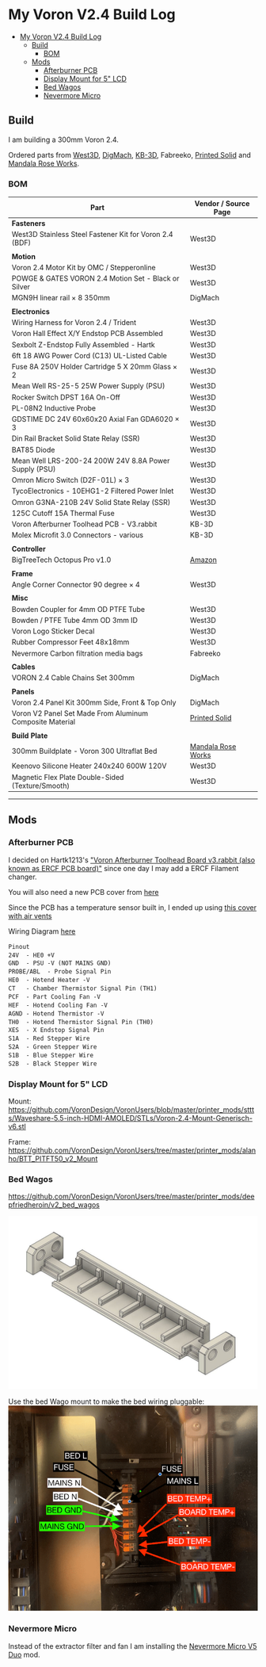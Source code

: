 # My Voron V2.4 Build Log

- [My Voron V2.4 Build Log](#my-voron-v24-build-log)
  - [Build](#build)
    - [BOM](#bom)
  - [Mods](#mods)
    - [Afterburner PCB](#afterburner-pcb)
    - [Display Mount for 5" LCD](#display-mount-for-5-lcd)
    - [Bed Wagos](#bed-wagos)
    - [Nevermore Micro](#nevermore-micro)

## Build

I am building a 300mm Voron 2.4.

Ordered parts from [West3D](https://west3d.com), [DigMach](https://store.digmach.com), [KB-3D](https://kb-3d.com/store/), Fabreeko, [Printed Solid](https://www.printedsolid.com) and [Mandala Rose Works](https://mandalaroseworks.com).

### BOM

| Part                                                     | Vendor / Source Page                                                                                            |
| -------------------------------------------------------- | --------------------------------------------------------------------------------------------------------------- |
| **Fasteners**                                            |
| West3D Stainless Steel Fastener Kit for Voron 2.4 (BDF)  | West3D                                                                                                          |
|                                                          |
| **Motion**                                               |
| Voron 2.4 Motor Kit by OMC / Stepperonline               | West3D                                                                                                          |
| POWGE & GATES VORON 2.4 Motion Set - Black or Silver     | West3D                                                                                                          |
| MGN9H linear rail × 8 350mm                              | DigMach                                                                                                         |
|                                                          |
| **Electronics**                                          |
| Wiring Harness for Voron 2.4 / Trident                   | West3D                                                                                                          |
| Voron Hall Effect X/Y Endstop PCB Assembled              | West3D                                                                                                          |
| Sexbolt Z-Endstop Fully Assembled - Hartk                | West3D                                                                                                          |
| 6ft 18 AWG Power Cord (C13) UL-Listed Cable              | West3D                                                                                                          |
| Fuse 8A 250V Holder Cartridge 5 X 20mm Glass × 2         | West3D                                                                                                          |
| Mean Well RS-25-5 25W Power Supply (PSU)                 | West3D                                                                                                          |
| Rocker Switch DPST 16A On-Off                            | West3D                                                                                                          |
| PL-08N2 Inductive Probe                                  | West3D                                                                                                          |
| GDSTIME DC 24V 60x60x20 Axial Fan GDA6020 × 3            | West3D                                                                                                          |
| Din Rail Bracket Solid State Relay (SSR)                 | West3D                                                                                                          |
| BAT85 Diode                                              | West3D                                                                                                          |
| Mean Well LRS-200-24 200W 24V 8.8A Power Supply (PSU)    | West3D                                                                                                          |
| Omron Micro Switch (D2F-01L) × 3                         | West3D                                                                                                          |
| TycoElectronics - 10EHG1-2 Filtered Power Inlet          | West3D                                                                                                          |
| Omron G3NA-210B 24V Solid State Relay (SSR)              | West3D                                                                                                          |
| 125C Cutoff 15A Thermal Fuse                             | West3D                                                                                                          |
| Voron Afterburner Toolhead PCB - V3.rabbit               | KB-3D                                                                                                           |
| Molex Microfit 3.0 Connectors - various                  | KB-3D                                                                                                           |
|                                                          |
| **Controller**                                           |
| BigTreeTech Octopus Pro v1.0                             | [Amazon](https://amzn.to/3qGwa79)                                                                               |
|                                                          |
| **Frame**                                                |
| Angle Corner Connector 90 degree × 4                     | West3D                                                                                                          |
|                                                          |
| **Misc**                                                 |
| Bowden Coupler for 4mm OD PTFE Tube                      | West3D                                                                                                          |
| Bowden / PTFE Tube 4mm OD 3mm ID                         | West3D                                                                                                          |
| Voron Logo Sticker Decal                                 | West3D                                                                                                          |
| Rubber Compressor Feet 48x18mm                           | West3D                                                                                                          |
| Nevermore Carbon filtration media bags                   | Fabreeko                                                                                                        |
|                                                          |
| **Cables**                                               |
| VORON 2.4 Cable Chains Set 300mm                         | DigMach                                                                                                         |
|                                                          |
| **Panels**                                               |
| Voron 2.4 Panel Kit 300mm Side, Front & Top Only         | DigMach                                                                                                         |
| Voron V2 Panel Set Made From Aluminum Composite Material | [Printed Solid](https://www.printedsolid.com/products/voron-v2-panel-set-made-from-aluminum-composite-material) |
|                                                          |
| **Build Plate**                                          |
| 300mm Buildplate - Voron 300 Ultraflat Bed               | [Mandala Rose Works](https://mandalaroseworks.com/products/voron-300-standard-bed)                              |
| Keenovo Silicone Heater 240x240 600W 120V                | West3D                                                                                                          |
| Magnetic Flex Plate Double-Sided (Texture/Smooth)        | West3D                                                                                                          |

---

## Mods

### Afterburner PCB

I decided on Hartk1213's ["Voron Afterburner Toolhead Board v3.rabbit (also known as ERCF PCB board)"](https://github.com/VoronDesign/Voron-Hardware/tree/master/Afterburner_Toolhead_PCB) since one day I may add a ERCF Filament changer.

You will also need a new PCB cover from [here](https://github.com/VoronDesign/Voron-Hardware/tree/master/Afterburner_Toolhead_PCB/STLs/Clockwork/Covers)

Since the PCB has a temperature sensor built in, I ended up using [this cover with air vents](https://github.com/craxoor/VoronMods/blob/master/PCB%20Cover/STL/Afterburner-PCBCover-AirVents.stl)

Wiring Diagram [here](https://github.com/VoronDesign/Voron-Hardware/blob/master/Afterburner_Toolhead_PCB/Images/Rev3.2/wiringDiagram.png)

```txt
Pinout
24V  - HE0 +V
GND  - PSU -V (NOT MAINS GND)
PROBE/ABL  - Probe Signal Pin
HE0  - Hotend Heater -V
CT   - Chamber Thermistor Signal Pin (TH1)
PCF  - Part Cooling Fan -V
HEF  - Hotend Cooling Fan -V
AGND - Hotend Thermistor -V
TH0  - Hotend Thermistor Signal Pin (TH0)
XES  - X Endstop Signal Pin
S1A  - Red Stepper Wire
S2A  - Green Stepper Wire
S1B  - Blue Stepper Wire
S2B  - Black Stepper Wire
```

### Display Mount for 5" LCD

Mount:  
<https://github.com/VoronDesign/VoronUsers/blob/master/printer_mods/sttts/Waveshare-5.5-inch-HDMI-AMOLED/STLs/Voron-2.4-Mount-Generisch-v6.stl>

Frame:  
<https://github.com/VoronDesign/VoronUsers/tree/master/printer_mods/alanho/BTT_PITFT50_v2_Mount>

### Bed Wagos

<https://github.com/VoronDesign/VoronUsers/tree/master/printer_mods/deepfriedheroin/v2_bed_wagos>

![Bed Wagos](https://github.com/VoronDesign/VoronUsers/blob/ef37f8709a9fe568c8f1ffa073bdab2cae82b404/printer_mods/deepfriedheroin/v2_bed_wagos/images/cad_image.jpg?raw=true)

Use the bed Wago mount to make the bed wiring pluggable:
![Bed wiring](https://github.com/VoronDesign/VoronUsers/blob/ef37f8709a9fe568c8f1ffa073bdab2cae82b404/printer_mods/deepfriedheroin/v2_bed_wagos/images/confusing_wiring_diagram.png?raw=true)

### Nevermore Micro

Instead of the extractor filter and fan I am installing the [Nevermore Micro V5 Duo](https://github.com/nevermore3d/Nevermore_Micro) mod.
